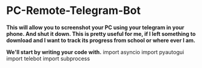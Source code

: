 # PC-Remote-Telegram-Bot
**This will allow you to screenshot your PC using your telegram in your phone. And shut it down. This is pretty useful for me, if I left something to download and I want to track its progress from school or where ever I am.**

**We'll start by writing your code with.**
import asyncio
import pyautogui
import telebot
import subprocess

